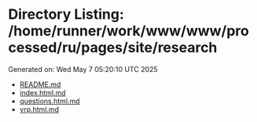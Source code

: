 # Directory Listing: /home/runner/work/www/www/processed/ru/pages/site/research
Generated on: Wed May  7 05:20:10 UTC 2025

- [README.md](README.md)
- [index.html.md](index.html.md)
- [questions.html.md](questions.html.md)
- [vrp.html.md](vrp.html.md)
